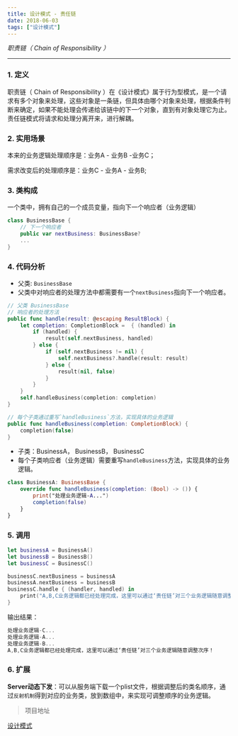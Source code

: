 ```yaml
---
title: 设计模式 - 责任链
date: 2018-06-03
tags: ["设计模式"]
---
```


<!--more-->

_职责链（ Chain of Responsibility ）_   

---

### 1. 定义

职责链（ Chain of Responsibility ）在《设计模式》属于行为型模式，是一个请求有多个对象来处理，这些对象是一条链，但具体由哪个对象来处理，根据条件判断来确定，如果不能处理会传递给该链中的下一个对象，直到有对象处理它为止。责任链模式将请求和处理分离开来，进行解耦。

### 2. 实用场景

本来的业务逻辑处理顺序是：业务A - 业务B -业务C；

需求改变后的处理顺序是：业务C - 业务A - 业务B;

### 3. 类构成

一个类中，拥有自己的一个成员变量，指向下一个响应者（业务逻辑）

```swift
class BusinessBase {
    // 下一个响应者
    public var nextBusiness: BusinessBase?
    ...
}
```

### 4. 代码分析

- 父类: `BusinessBase`
- 父类中对响应者的处理方法中都需要有一个`nextBusiness`指向下一个响应者。

```swift
// 父类 BusinessBase
// 响应者的处理方法
public func handle(result: @escaping ResultBlock) {
    let completion: CompletionBlock =  { (handled) in
        if (handled) {
            result(self.nextBusiness, handled)
        } else {
            if (self.nextBusiness != nil) {
                self.nextBusiness?.handle(result: result)
            } else {
                result(nil, false)
            }
        }
    }
    self.handleBusiness(completion: completion)
}

// 每个子类通过重写`handleBusiness`方法，实现具体的业务逻辑
public func handleBusiness(completion: CompletionBlock) {
    completion(false)
}
```

- 子类：BusinessA， BusinessB， BusinessC
- 每个子类响应者（业务逻辑）需要重写`handleBusiness`方法，实现具体的业务逻辑。

```swift
class BusinessA: BusinessBase {
    override func handleBusiness(completion: (Bool) -> ()) {
        print("处理业务逻辑-A...")
        completion(false)
    } 
}
```

### 5. 调用

```swift
let businessA = BusinessA()
let businessB = BusinessB()
let businessC = BusinessC()

businessC.nextBusiness = businessA
businessA.nextBusiness = businessB
businessC.handle { (handler, handled) in
    print("A,B,C业务逻辑都已经处理完成，这里可以通过‘责任链’对三个业务逻辑随意调整次序！")
}
```

输出结果：

```swift
处理业务逻辑-C...
处理业务逻辑-A...
处理业务逻辑-B...
A,B,C业务逻辑都已经处理完成，这里可以通过‘责任链’对三个业务逻辑随意调整次序！
```

### 6. 扩展

**Server动态下发**：可以从服务端下载一个plist文件，根据调整后的类名顺序，通过`反射机制`得到对应的业务类，放到数组中，来实现可调整顺序的业务逻辑。



> 项目地址

[设计模式]([https://github.com/ihuan/iOS-StudyDemo/tree/master/%E8%AE%BE%E8%AE%A1%E6%A8%A1%E5%BC%8F/DesignPattern](https://github.com/ihuan/iOS-StudyDemo/tree/master/设计模式/DesignPattern)])
